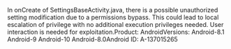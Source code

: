 In onCreate of SettingsBaseActivity.java, there is a possible unauthorized setting modification due to a permissions bypass. This could lead to local escalation of privilege with no additional execution privileges needed. User interaction is needed for exploitation.Product: AndroidVersions: Android-8.1 Android-9 Android-10 Android-8.0Android ID: A-137015265